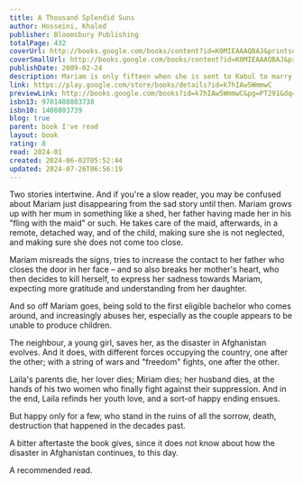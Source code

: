 ```yaml
---
title: A Thousand Splendid Suns
author: Hosseini, Khaled
publisher: Bloomsbury Publishing
totalPage: 432
coverUrl: http://books.google.com/books/content?id=K0MIEAAAQBAJ&printsec=frontcover&img=1&zoom=1&edge=curl&source=gbs_api
coverSmallUrl: http://books.google.com/books/content?id=K0MIEAAAQBAJ&printsec=frontcover&img=1&zoom=5&edge=curl&source=gbs_api
publishDate: 2009-02-24
description: Mariam is only fifteen when she is sent to Kabul to marry Rasheed. Nearly two decades later, a friendship grows between Mariam and a local teenager, Laila, as strong as the ties between mother and daughter. When the Taliban take over, life becomes a desperate struggle against starvation, brutality and fear. Yet love can move a person to act in unexpected ways, and lead them to overcome the most daunting obstacles with a startling heroism.
link: https://play.google.com/store/books/details?id=k7hIAw5WmmwC
previewLink: http://books.google.com/books?id=k7hIAw5WmmwC&pg=PT291&dq=a+thousand+splendid+suns&hl=&as_pt=BOOKS&cd=14&source=gbs_api
isbn13: 9781408803738
isbn10: 1408803739
blog: true
parent: book I've read
layout: book
rating: 8
read: 2024-01
created: 2024-06-02T05:52:44
updated: 2024-07-26T06:56:19
---
```

  
Two stories intertwine. And if you're a slow reader, you may be confused about Mariam just disappearing from the sad story until then. Mariam grows up with her mum in something like a shed, her father having made her in his "fling with the maid" or such. He takes care of the maid, afterwards, in a remote, detached way, and of the child, making sure she is not neglected, and making sure she does not come too close.  
  
Mariam misreads the signs, tries to increase the contact to her father who closes the door in her face – and so also breaks her mother's heart, who then decides to kill herself, to express her sadness towards Mariam, expecting more gratitude and understanding from her daughter.  
  
And so off Mariam goes, being sold to the first eligible bachelor who comes around, and increasingly abuses her, especially as the couple appears to be unable to produce children.  
  
The neighbour, a young girl, saves her, as the disaster in Afghanistan evolves. And it does, with different forces occupying the country, one after the other; with a string of wars and "freedom" fights, one after the other.  
  
Laila's parents die, her lover dies; Miriam dies; her husband dies, at the hands of his two women who finally fight against their suppression. And in the end, Laila refinds her youth love, and a sort-of happy ending ensues.  
  
But happy only for a few, who stand in the ruins of all the sorrow, death, destruction that happened in the decades past.  
  
A bitter aftertaste the book gives, since it does not know about how the disaster in Afghanistan continues, to this day.  
  
A recommended read.  
